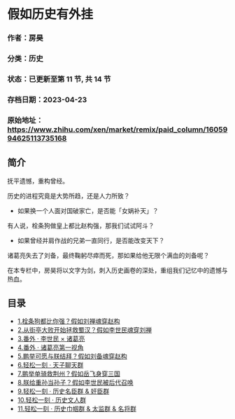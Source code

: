 # 假如历史有外挂

### 作者：房昊

### 分类：历史

### 状态：已更新至第 11 节, 共 14 节

### 存档日期：2023-04-23

### 原始地址：https://www.zhihu.com/xen/market/remix/paid_column/1605994625113735168


## 简介
抚平遗憾，重构曾经。


历史的进程究竟是大势所趋，还是人力所致？


* 如果换一个人面对国破家亡，是否能「女娲补天」？  

有人说，栓条狗做皇上都比赵构强，那我们试试阿斗？
* 如果曾经并肩作战的兄弟一直同行，是否能改变天下？  

诸葛亮失去了刘备，最终鞠躬尽瘁而死，那如果给他无限个满血的刘备呢？

在本专栏中，房昊将以文字为剑，刺入历史画卷的深处，重组我们记忆中的遗憾与热血。




## 目录
- [1.栓条狗都比你强？假如刘禅魂穿赵构](1.栓条狗都比你强？假如刘禅魂穿赵构.md)
- [2.从街亭大败开始拯救蜀汉？假如李世民魂穿刘禅](2.从街亭大败开始拯救蜀汉？假如李世民魂穿刘禅.md)
- [3.番外 · 李世民 × 诸葛亮](3.番外%20·%20李世民%20×%20诸葛亮.md)
- [4.番外 · 诸葛亮第一视角](4.番外%20·%20诸葛亮第一视角.md)
- [5.鹏举可愿与朕结拜？假如刘备魂穿赵构](5.鹏举可愿与朕结拜？假如刘备魂穿赵构.md)
- [6.轻松一刻 · 天子聊天群](6.轻松一刻%20·%20天子聊天群.md)
- [7.鹏举单骑救荆州？假如岳飞身穿三国](7.鹏举单骑救荆州？假如岳飞身穿三国.md)
- [8.朕给重孙当孙子？假如李世民被后代召唤](8.朕给重孙当孙子？假如李世民被后代召唤.md)<!-- 2023-04-13 06:04 -->
- [9.轻松一刻 · 历史名臣群 & 奸臣群](9.轻松一刻%20·%20历史名臣群%20&%20奸臣群.md)<!-- 2023-04-20 09:49 -->
- [10.轻松一刻 · 历史文人群](10.轻松一刻%20·%20历史文人群.md)<!-- 2023-04-23 04:46 -->
- [11.轻松一刻 · 历史巾帼群 & 太监群 & 名将群](11.轻松一刻%20·%20历史巾帼群%20&%20太监群%20&%20名将群.md)<!-- 2023-04-23 04:46 -->
